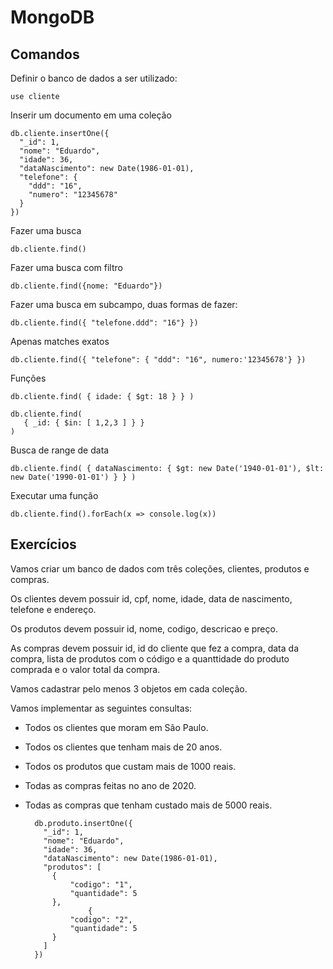 # MongoDB


## Comandos

Definir o banco de dados a ser utilizado:

    use cliente
    
Inserir um documento em uma coleção

    db.cliente.insertOne({
      "_id": 1,
      "nome": "Eduardo",
      "idade": 36,
      "dataNascimento": new Date(1986-01-01),
      "telefone": {
        "ddd": "16",
        "numero": "12345678"
      }
    })
    
Fazer uma busca
    
    db.cliente.find()
    
Fazer uma busca com filtro    
    
    db.cliente.find({nome: "Eduardo"})
    
Fazer uma busca em subcampo, duas formas de fazer:

    db.cliente.find({ "telefone.ddd": "16"} })

Apenas matches exatos
    
    db.cliente.find({ "telefone": { "ddd": "16", numero:'12345678'} })
    
Funções

    db.cliente.find( { idade: { $gt: 18 } } )

    db.cliente.find(
       { _id: { $in: [ 1,2,3 ] } }
    )
    

Busca de range de data

    db.cliente.find( { dataNascimento: { $gt: new Date('1940-01-01'), $lt: new Date('1990-01-01') } } )
    
Executar uma função

    db.cliente.find().forEach(x => console.log(x))



## Exercícios

Vamos criar um banco de dados com três coleções, clientes, produtos e compras. 

Os clientes devem possuir id, cpf, nome, idade, data de nascimento, telefone e endereço.

Os produtos devem possuir id, nome, codigo, descricao e preço.

As compras devem possuir id, id do cliente que fez a compra, data da compra, lista de produtos com o código e a quanttidade do produto comprada e o valor total da compra.

Vamos cadastrar pelo menos 3 objetos em cada coleção.

Vamos implementar as seguintes consultas:

- Todos os clientes que moram em São Paulo.
- Todos os clientes que tenham mais de 20 anos.
- Todos os produtos que custam mais de 1000 reais.
- Todas as compras feitas no ano de 2020.
- Todas as compras que tenham custado mais de 5000 reais.


        db.produto.insertOne({
          "_id": 1,
          "nome": "Eduardo",
          "idade": 36,
          "dataNascimento": new Date(1986-01-01),
          "produtos": [
            {
                "codigo": "1",
                "quantidade": 5
            },
                    {
                "codigo": "2",
                "quantidade": 5
            }
          ]
        })

